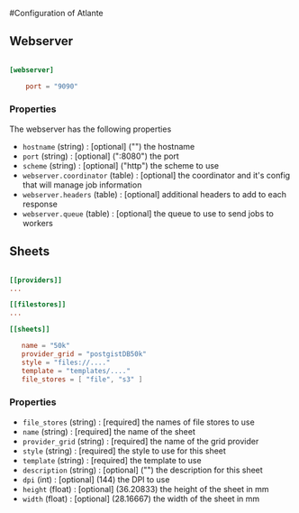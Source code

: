 #Configuration of Atlante

## Webserver

```toml

[webserver]

    port = "9090"

```

### Properties

The webserver has the following properties

* `hostname`              (string) : [optional] ("") the hostname
* `port`                  (string) : [optional] (":8080") the port
* `scheme`                (string) : [optional] ("http") the scheme to use
* `webserver.coordinator` (table)  : [optional] the coordinator and it's config that will manage job information
* `webserver.headers`     (table)  : [optional] additional headers to add to each response
* `webserver.queue`       (table)  : [optional] the queue to use to send jobs to workers

## Sheets

```toml

[[providers]]
...

[[filestores]]
...

[[sheets]]

   name = "50k"
   provider_grid = "postgistDB50k"
   style = "files://...."
   template = "templates/...."
   file_stores = [ "file", "s3" ]

```
### Properties

* `file_stores`   (string) : [required] the names of file stores to use
* `name`          (string) : [required] the name of the sheet
* `provider_grid` (string) : [required] the name of the grid provider
* `style`         (string) : [required] the style to use for this sheet
* `template`      (string) : [required] the template to use 
* `description`   (string) : [optional] ("") the description for this sheet
* `dpi`           (int)    : [optional] (144) the DPI to use
* `height`        (float)  : [optional] (36.20833) the height of the sheet in mm
* `width`         (float)  : [optional] (28.16667) the width of the sheet in mm
